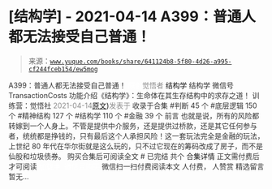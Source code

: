 # [结构学] - 2021-04-14 A399：普通人都无法接受自己普通！

> 来源：[`www.yuque.com/books/share/641124b8-5f80-4d26-a995-cf244fceb154/ew5mog`](https://www.yuque.com/books/share/641124b8-5f80-4d26-a995-cf244fceb154/ew5mog)

<ne-p id="520f42f3293818f927861ebbd5b15da4_p_0" data-lake-id="520f42f3293818f927861ebbd5b15da4_p_0"><ne-text id="u823f548c" style="color: rgb(51, 51, 51);">A399：普通人都无法接受自己普通！</ne-text></ne-p> <ne-p id="be762182304e21054fccbdfde6acdf6d" data-lake-id="be762182304e21054fccbdfde6acdf6d"><ne-text id="u9bbc5497" ne-fontsize="12" style="color: rgb(255, 255, 255);">原创</ne-text><ne-text id="u3d27f5f8" style="color: rgb(140, 140, 140);">觉悟者</ne-text> <ne-text id="uedc7946c" ne-fontsize="14">结构学</ne-text></ne-p> <ne-p id="6a5fd047ff920b9cabfa6d6a6f93358a" data-lake-id="6a5fd047ff920b9cabfa6d6a6f93358a"><ne-text id="ud5d354fb" ne-fontsize="14" ne-bold="true" style="color: rgb(51, 51, 51);">结构学</ne-text></ne-p> <ne-p id="13e1ce7dfa41585ab0f5452b63008346" data-lake-id="13e1ce7dfa41585ab0f5452b63008346"><ne-text id="u10127e4e" ne-fontsize="14" style="color: rgb(51, 51, 51);">微信号</ne-text><ne-text id="ufa966a6b" ne-fontsize="14" style="color: rgb(51, 51, 51);">TransactionCosts</ne-text></ne-p> <ne-p id="b7d1a2aa900474141c977770edbd19a6" data-lake-id="b7d1a2aa900474141c977770edbd19a6"><ne-text id="u560d1cf9" ne-fontsize="14" style="color: rgb(51, 51, 51);">功能介绍</ne-text><ne-text id="u57874ab0" ne-fontsize="14" style="color: rgb(51, 51, 51);">《结构学》：生命体在其生存结构中的求存之道！ 训练营：觉悟社</ne-text></ne-p> <ne-p id="92c53247e50ecdcb0ae59003ad2b30ee" data-lake-id="92c53247e50ecdcb0ae59003ad2b30ee"><ne-text id="u9a3171d5" style="color: rgb(140, 140, 140);">2021-04-14</ne-text>[<ne-text id="uda226968" ne-fontsize="14">原文</ne-text>](https://mp.weixin.qq.com/s?__biz=MzIzMDYwOTM0Mg==&mid=2247485532&idx=1&sn=d2766bad0b8aa0bd62dec3e5683962d6&chksm=e8b1908ddfc6199b207488a06e91893fba88232ed95b68b39be4b4e37f7f64da36ec946c17d7#rd))<ne-text id="ucee20ea3" ne-fontsize="14" style="color: rgb(140, 140, 140);">发表于</ne-text></ne-p> <ne-p id="3a53ef99e52d4121777f58bedbc85080" data-lake-id="3a53ef99e52d4121777f58bedbc85080"><ne-text id="u01608d22" style="color: rgb(51, 51, 51);">收录于合集</ne-text></ne-p> <ne-p id="ae43537e556755005db003368b5345f3" data-lake-id="ae43537e556755005db003368b5345f3"><ne-text id="u1527bb1c" style="color: rgb(51, 51, 51);">#判断 45 个</ne-text></ne-p> <ne-p id="d3fe36547f41f5d04522ac48c65522d2" data-lake-id="d3fe36547f41f5d04522ac48c65522d2"><ne-text id="u73095730" style="color: rgb(51, 51, 51);">#底层逻辑 150 个</ne-text></ne-p> <ne-p id="bc61e3baae0fbb6364d7bde2607d76c1" data-lake-id="bc61e3baae0fbb6364d7bde2607d76c1"><ne-text id="uc98e77cf" style="color: rgb(51, 51, 51);">#精神结构 127 个</ne-text></ne-p> <ne-p id="6b0892bb2a9d35e1f5d5ee0316d1d867" data-lake-id="6b0892bb2a9d35e1f5d5ee0316d1d867"><ne-text id="uffd9504e" style="color: rgb(51, 51, 51);">#结构学 110 个</ne-text></ne-p> <ne-p id="83c7f06aad73aa172e3143e770da6697" data-lake-id="83c7f06aad73aa172e3143e770da6697"><ne-text id="uf0563962" style="color: rgb(51, 51, 51);">#金融 39 个</ne-text></ne-p> <ne-p id="90e1dd02e72909d5f57573eda6013643" data-lake-id="90e1dd02e72909d5f57573eda6013643"><ne-text id="u2d4c07ba" style="color: rgb(51, 51, 51);">前言</ne-text></ne-p> <ne-p id="93270f90670e3ed23be1bda7fc9f04bf" data-lake-id="93270f90670e3ed23be1bda7fc9f04bf"><ne-text id="u386e65b9" style="color: rgb(51, 51, 51);">也就是说，所有的风险都转嫁到一个人身上。不管是提供中介服务，还是提供过桥款，还是其它任何参与者，统统都是挣钱的，只有最后这个人承担风险！这一套玩法完全是金融的玩法，上世纪 80 年代在华尔街就是这么玩的，只不过它现在的筹码改成了房子，而不是仙股和垃圾债券。</ne-text></ne-p> <ne-p id="14097037782652db74da460f2ed196a5" data-lake-id="14097037782652db74da460f2ed196a5" ne-alignment="center"><ne-text id="u0c32e6e1" style="color: rgb(51, 51, 51);">购买合集后可阅读全文</ne-text></ne-p> <ne-p id="2feec0d70f9c7cdd817111cb90bd766d" data-lake-id="2feec0d70f9c7cdd817111cb90bd766d" ne-alignment="center"><ne-text id="ubdacd56e" style="color: rgb(51, 51, 51);">#</ne-text></ne-p> <ne-p id="617cfaff2b787d5c7056b15d6baaf162" data-lake-id="617cfaff2b787d5c7056b15d6baaf162" ne-alignment="center"><ne-text id="u791d5356" style="color: rgb(51, 51, 51);">已完结 共个</ne-text></ne-p> <ne-p id="6c2b964bb33146bf5721b7d2f96c6671" data-lake-id="6c2b964bb33146bf5721b7d2f96c6671" ne-alignment="center"><ne-text id="u985a8129" ne-fontsize="16">合集详情</ne-text></ne-p> <ne-p id="70d08c4eb67eff8429ae46b6644ffa29" data-lake-id="70d08c4eb67eff8429ae46b6644ffa29" ne-alignment="center"><ne-text id="u42517279" style="color: rgb(51, 51, 51);">正文需付费后才可阅读</ne-text></ne-p> <ne-p id="05cd90b7232a8552a523e1d32da0395a" data-lake-id="05cd90b7232a8552a523e1d32da0395a" ne-alignment="center"><ne-text id="u8515fc53" style="color: rgb(255, 255, 255);">加载中</ne-text></ne-p> <ne-p id="b168b740e223afc52a4547e0caf24830" data-lake-id="b168b740e223afc52a4547e0caf24830" ne-alignment="center"><ne-text id="ua18ba913" style="color: rgb(255, 255, 255);"> 微信豆购买</ne-text></ne-p> <ne-p id="80dd8256531d4b4187ef488a9cf0d9ef" data-lake-id="80dd8256531d4b4187ef488a9cf0d9ef" ne-alignment="center"><ne-text id="uafc42229" style="color: rgb(51, 51, 51);">微信扫一扫付费阅读本文</ne-text></ne-p> <ne-p id="1048165a4f9b5aeb02247e9ac5626d37" data-lake-id="1048165a4f9b5aeb02247e9ac5626d37" ne-alignment="center"><ne-text id="ude0d7e5a" ne-fontsize="13" style="color: rgb(51, 51, 51);">人付费， 人赞赏</ne-text></ne-p> <ne-h3 id="R0bQ4" data-lake-id="R0bQ4"><ne-heading-ext><ne-heading-anchor></ne-heading-anchor><ne-heading-fold></ne-heading-fold></ne-heading-ext><ne-heading-content><ne-text id="u40e2357c" ne-fontsize="16" style="color: rgb(51, 51, 51);">精选留言</ne-text></ne-heading-content></ne-h3> <ne-p id="c06a493043af26bccaa54633b348cec5" data-lake-id="c06a493043af26bccaa54633b348cec5"><ne-text id="ucabb01cf" style="color: rgb(51, 51, 51);">暂无...</ne-text></ne-p>